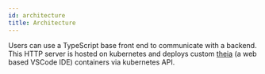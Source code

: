 ```yaml
---
id: architecture
title: Architecture
---
```


Users can use a TypeScript base front end to communicate with a backend. This HTTP server is hosted on kubernetes and deploys custom [theia](https://www.theia-ide.org/) (a web based VSCode IDE) containers via kubernetes API.

